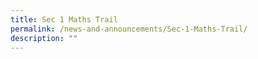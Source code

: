 ```yaml
---
title: Sec 1 Maths Trail
permalink: /news-and-announcements/Sec-1-Maths-Trail/
description: ""
---
```

